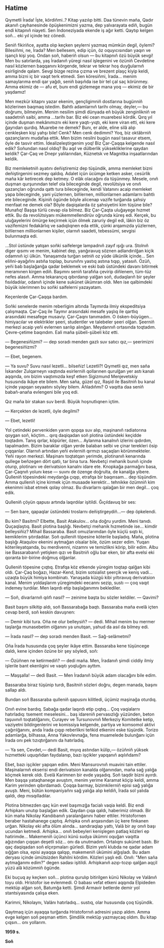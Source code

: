 ## Hati̇me

Qıymetli İrada!
İşte, kördiñmi..?
Kitap yazılıp bitti.
Daa tünevin maña, Qadır akanıñ çayhanesinde öpüşkenimizni yazma, dep yalvarayata ediñ, bugün endi kitapnıñ niayeti.
Sen İndoneziyada ekende iş ağır ketti.
Qaytıp kelgen soñ... eki yıl içinde tez cönedi.

Seniñ fikiriñce, ayatta olıp keçken şeylerni yazmaq mümkün degil, öylemi?
Bilesiñmi, ne, İrada?
Men bellesem, edip içün, öz oquyıcısından yaqın ve işançlı kişi yoq.
Ondan soñ, haberiñ olsun — bu kitapnıñ özü büyük sevgi!
Men bu satırlarda, yaş İradanıñ yüregi nasıl işlegenini ve özüniñ Cevdetine nasıl közlernen baqqanını körgende, tekrar ve tekrar hoş duyğularnıñ esirliginde qalam.
Sevgi bizge rezina çızma ve brezent plaşç kiyip keldi, amma bizni iç bir vaqıt terk etmedi.
Sen köresiñmi, İrada... menim samaylarıma endi qar yağdı, seniñ başıñda ise bir tel çal saç körünmey.
Amma ekimiz de — afu et, bunı endi gizlemege mana yoq — ekimiz de bir yaşdamız!

Men mezkür kitapnı yazar ekenim, gençligimniñ dostlarına bugünniñ közlerinen baqmaq istedim.
Bahtlı adamlarnıñ tarihı olmay, deyler,— bu doğrumı, bilmeyim.
Menim nesilim şimdi dünyada eñ büyük zenginlikniñ ve saadetniñ saibi, amma ...tarihı bar.
Biz eki cean muarebesi kördik.
Qırq yıl içinde duşman mekânımıznı eki kere yaqtı-yıqtı, eki kere viran etti, eki kere ğayrıdan qurdıq.
Muarebe ne demek?
Bunı, er alde, eline silâ alıp cenkleşken kişi yahşı bile!
Cenk?
Men cenk dedimmi?
Yoq, biz oktâbrniñ qazançlarını mudafaa ettik.
Men bizim nesilni bugün nasıl tasavur etsem, öyle de tasvir ettim.
İdealizeleştirgenim yoq!
Biz Çar-Çaqqa kelgende nasıl edik?
Soñundan nasıl oldıq?
Bu aqıl ve dülberlik yüksekliklerine qaydan keldik?
Çar-Çaq ve Dnepr yalılarından, Küznetsk ve Magnitka inşaatlarından keldik.

Biz memleketniñ ayatını deñiştiremiz dep tüşündik, amma memleket bizni deñiştirgenini sezmey qaldıq.
Adalet içün ücümge ketken asker, cesürlik maña kâr ketirecek dep ketmey.
O elâk olacağını da tüşünmey.
Mesele, onıñ duşman qurşunından telef ola bileceginde degil, revolütsiya ve onıñ qazançları oğrunda qattı tura bileceginde, kendi Vatanını acaip memleket yapa bileceginde, yani yüzlernen, biñlernen, millionlarnen adamlarnı bahtlı ete bileceginde.
Kişiniñ ögünde böyle alicenap vazife turğanda şahsiy menfaat ne demek ola?
Böyle daqiqalarda öz şahsiyetini kim tüşüne bile?
Munafıq!
Başqa türlü cevap ola bilmez.
Biz Çar-Çaqta uluğayege hızmet ettik.
Bu da revolütsiyanı mükemmellendirüv oğrunda küreş edi.
Kerçek, bu uluğayelerini ömürge keçirmek içün ölmek zaruriy degil edi, lâkin biz öz vazifemizni fedakârlıq ve sadıqlıqnen eda ettik, çünki arqamızda yüzlernen, biñlernen millionlarnen kişiler, olarnıñ saadeti, tebessümi, sevgisi bulunmaqta edi.

...Stol üstünde yatqan soñki saifelerge lampadnıñ zayıf ışığı ura.
Stolnıñ diger qısımı ve menim, kabinet dep, yanğıravuq söznen adlandırılğan kiçik odamnıñ içi ülkün.
Yanaşamda turğan setniñ oz yüde ülkünlik içinde...
Sen eliñni-ayağıñnı astıña toplap, burunıñnı yastıq astına tıqıp, yatasıñ.
Özüñ, yeñi bab başlağanğa qadar beklemek ve eski bab üstündeki davanı bitirmek meramınen kirgen ediñ.
Başımnı seniñ tarafıña çevirip diñlenem, tüm-tüz nefes alasıñ.
Amma tekarançıq qıbırdanıp yalğan soñ, dudaqlarıñ bir şeyler fısıldadılar, odanıñ içinde kene sukünet ükümran oldı.
Men ise qalbimdeki büyük islerimnen bu soñki saifelerni yazayatam.

Keçenlerde Çar-Çaqqa bardım.

Soñki senelerde menim reberligim altında Taymırda ilmiy ekspeditsiya çalışmaqta.
Çar-Çaq ile Taymır arasındaki mesafe yaşlıq ile qartlıq arasındaki mesafege musaviy.
Çar-Çaqnı tanımadım.
O ösken-büyügen... himiyacılar ve elektrikler şeeri, studentler ve talebeler şeeri olğan.
Şeerniñ merkezi acaip yeñi evlernen sarılıp alınğan.
Meydannıñ ortasında toqtadım.
Çevre-çetime baqındım.
Eali maña şübeli-şübeli köz etti.

— Begenesiñizmi? — dep soradı menden gazlı suv satıcı qız,— şeerimizni begenesiñizmi?

— Ebet, begenem.

— Ya suvu?
Suvu nasıl lezetli... bilseñiz! 
Lezetli?!
Qıymetli qız, men saña İskander Zulqarneyn vaqtında esirlerniñ qollarınen qurulğan yer astı kanalı aqqında, onı bizim vaqtımızda keşf etken Sigizmund Menjevetskiy hususında ikâye ete bilem.
Men saña, güzel qız, Raşid ile Basitniñ bu kanal içinde yapqan seyaatını söyley bilem.
Añladıñmı?
O vaqıtta daa seniñ babañ-anaña evlengeni bile yoq edi.

Qız maña bir stakan suv berdi.
Büyük hoşnutlıqnen içtim.

— Kerçekten de lezetli, öyle degilmi?

— Ebet, lezetli!

Yol çetindeki pervenkiden yarım qopqa suv alıp, maşinanıñ radiatorına qoygan soñ, köçtim… qırq daqiqadan soñ plotina üstündeki keçidde toqtadım.
Tanış qırlar, köpürler, özen...
Aylanma kanalnıñ izlerini qıdırdım, tapalmadım.
Bizim baraklar olğan yerde balaban selbi ve çinar terekleri ösip çıqqanlar.
Olarnıñ artından yeñi evlerniñ qırmızı saçaqları körünmekteler.
Yeñi rayon merkezi.
Maşinanı toqtatqan yerimde, plotinanıñ kenarında qullege beñzegen dört qatlı, tar bina tura.
Nevbetçi mehanik bunıñ içinde oturıp, plotinanı ve derivatsion kanalnı idare ete.
Knopkağa parmağını basa, Çar-Çaqnıñ yolunı kese — suvnı de özenge doğrulta, de kanalğa yibere.
Qulleniñ töpesindeki meydanğa çıqıp, etrafqa bir baqınsam... dep tüşündim.
Amma qulleniñ içine kirmek içün musaade kerektir... tehnikke özümniñ kim ekenimni isbat etmek qolay olmaz.
Bu divarlarnı qalağan bir men degil... çoq edik.

Qulleniñ çöyün qapusı artında laqırdılar işitildi.
Ğıçıldavuq bir ses:

— Sen bare, qapaqlar üstündeki troslarnı deñiştirgeydiñ...— dep öpkelendi.

Bu kim?
Basitmi?
Elbette, Basit Atakulov... oña doğru yurdim.
Meni tanıdı.
Quçaqlaştıq.
Basit plotina başlığı.
Nevbetçi mehanik hızmetinde ise... kimdir belleysiñiz?
Mihail Bassaraba.
Basit omuzlarımdan öyle küçlü sıqtı ki, kemiklerim şıtırdadılar.
Soñ qulleniñ töpesine köterile başladıq.
Maña, plotina başlığı Ataqulov ekenini aytmağan olsalar bile, özüm sezer edim.
Yuqarı köterileyatqanda, bu merdivenni, nizamnı ve temizlikni körip, bilir edim.
Albu ise Bassarabanıñ yetişken qızı ve Basitniñ oğlu bar eken, bir afta evelsi eki qoranta bir-birine doğmuş olğanlar.

Qulleniñ töpesine çıqtıq.
Etrafqa köz etkende yüregim toqtap qalğan kibi oldı.
Çar-Çaq boğazı, Hazar-Kend, bizim sotsialist şeerçik ve keniş vadi... uzaqta büyük himiya kombinatı.
Yanaşada küzgü kibi yıltıravuq derivatsion kanal.
Menim yoldaşlarım yüregimdeki eecannı sezip, sustı — çoq vaqıt indemey turdılar.
Men laqırdı etip başlağanımnı beklediler.

— Soñ, divarlarnıñ qılıfı nasıl? — zeinime başta bu sözler keldiler. — Qavimi?

Basit başını silkitip aldı, soñ Bassarabağa baqtı.
Bassaraba maña evelâ içten cevap berdi, soñ keskin davuşnen:

— Demir kibi tura.
Oña ne olur belleysiñ? — dedi.
Mihail menim bu mermer taşlarğa munasebetim olğanını ya unutqan, yahud da asıl da bilmey edi.

— İrada nasıl? — dep soradı menden Basit. — Sağ-selâmetmi?

Oña İrada hususında çoq şeyler ikâye ettim. 
Bassaraba kene tüşüncege daldı, kene içinden özüne bir şey söyledi, soñ:

— Özüñnen ne ketirmediñ? — dedi maña. 
Men, İradanıñ şimdi ciddiy ilmiy işlerile bant ekenligini ve vaqıtı yoqluğını ayttım.

— Maşşalla! — dedi Basit. — Men İradanıñ büyük adam olacağını bile edim.

Bassaraba biraz tüşünip turdı, Basitniñ sözleri doğru, degen manada, başını sallap aldı.

Bundan soñ Bassaraba qulleniñ qapusını kilitledi, üçümiz maşinağa oturdıq.

Onıñ evine bardıq.
Sabağa qadar laqırdı etip çıqtıq...
Çoq vaqialarnı hatırladıq: tsement meselesini... baş idareniñ pervasızlığı yüzünden, beton taşuvnıñ toqtatılğanını, Curayev ve Tursunovnıñ Merkeziy Komitetke ketip, vaziyetni bildirgenlerini ve komissiya kelgende, partiya ve komsomol aktivi çağırılğanını, anda İrada çıqıp reberlikni teñkid etkenini eske tüşürdik.
Torizo adamlarğa, bilhassa, Anna Yakovlevnağa, fena muamelede bulunğanı içün İrada onı pek tızıqtırğanını da hatırladıq.

— Ya sen, Cevdet,— dedi Basit, mıyıq astından külip,— özüñniñ yüksek hızmetteki uquqıñdan faydalanıp, bazı işçikler yapqanıñ aqılıñdamı?

Ebet, bazı işçikler yapqan edim.
Meni Mansurovnıñ muavini tain ettiler.
Maşinalarnıñ ekserisi endi derivatsion kanalda olğanından, maña sağ yalığa köçmek kerek oldı.
Evelâ Karimnen bir evde yaşadıq.
Soñ taqdir bizni ayırdı.
Men başqa yataqhanege avuştım, menim yerime Karamat köçip keldi, amma Karim yerinden qıbırdamadı.
Çoqqa barmay, bizimkilerniñ episi sağ yalığa avuştı.
Meni, bütün kompaniyañnı sağ yalığa alıp keldiñ, İrada sol yalıda qaldı, dep mısqılladılar.

Plotina bitmezden qaç kün evel başımızğa facialı vaqia keldi.
Biz endi Arhipkanı unutıp başlağan edik.
Qaydan çıqa qaldı, haberimiz olmadı.
Bir kün maña Nikolay Kandıbanıñ yaralanğanını haber ettiler.
Hristofornen beraber hastahanege çaptıq.
Arhipka onıñ arqasından üç kere finkanen urğan.
Nikolay eki afta ölüm alında... sandıraqlap yattı, Valâ bir ay onıñ başı ucundan ketmedi.
Arhipka... onıñ bebeyleri kenişlegen patlaq közleri ep hatirimde...
Makemeniñ üçünci künü sudya ükümni oquğan vaqıtta ağızından çıqqan deşetli söz... onı da unutmadım.
Ortalıqnı sukünet bastı.
Bir qaç daqiqadan soñ elçırpmaları gürledi.
Bizim yeñi klubda ne qadar adam sığğan olsa, episi ayaqqa qalqıp, makemeniñ ükümini alğışladı.
Bu adam deryası içinde ümütsizden Rahilni kördim.
Közleri yaşlı edi.
Onıñ: "Men saña aytmağanmı edim?" degen sadası işitildi.
Arhipkanıñ azıp-tozıp qalğan aqçil yüzü alâ közümniñ ögünde.

Eki buçuq ay keçken soñ... plotina qurulıp bitirilgen künü Nikolay ve Valânıñ toyu oldı.
Hristofor ise evlenmedi.
O babası vefat etkeni aqqında Elpideden mektüp alğan soñ, Batumğa ketti.
Şimdi Armavir betlerde demir yol stantsiyasında çalışa eken.

Karimni, Nikolaynı, Valânı hatırladıq... sustıq, olar hususında çoq tüşündik.

Qaytmaq içün ayaqqa turğanda Hristofornıñ adresini yazıp aldım.
Amma evge kelgen soñ peşman ettim.
Şimdilik mektüp yazmaycaq oldım.
Bu kitap çıqsın... onı yollarım.

__1959 s.__

__Soñ__
